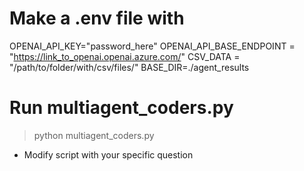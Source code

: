 # Make a .env file with
OPENAI_API_KEY="password_here"
OPENAI_API_BASE_ENDPOINT = "https://link_to_openai.openai.azure.com/"
CSV_DATA = "/path/to/folder/with/csv/files/"
BASE_DIR=./agent_results

# Run multiagent_coders.py
> python multiagent_coders.py

- Modify script with your specific question